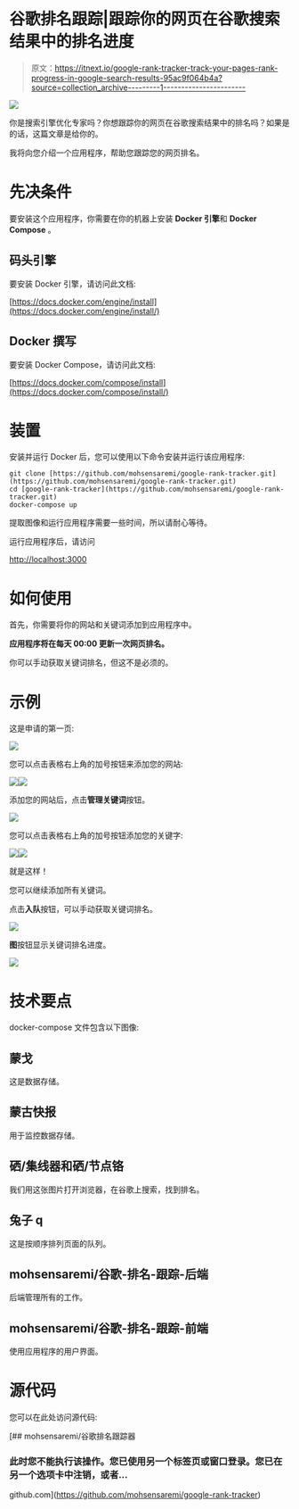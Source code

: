 # 谷歌排名跟踪|跟踪你的网页在谷歌搜索结果中的排名进度

> 原文：<https://itnext.io/google-rank-tracker-track-your-pages-rank-progress-in-google-search-results-95ac9f064b4a?source=collection_archive---------1----------------------->

![](img/8ba03037dc384b2d0e52b1ab3551c338.png)

你是搜索引擎优化专家吗？你想跟踪你的网页在谷歌搜索结果中的排名吗？如果是的话，这篇文章是给你的。

我将向您介绍一个应用程序，帮助您跟踪您的网页排名。

# 先决条件

要安装这个应用程序，你需要在你的机器上安装 **Docker 引擎**和 **Docker Compose** 。

## 码头引擎

要安装 Docker 引擎，请访问此文档:

[https://docs.docker.com/engine/install](https://docs.docker.com/engine/install/)

## Docker 撰写

要安装 Docker Compose，请访问此文档:

[https://docs.docker.com/compose/install](https://docs.docker.com/compose/install/)

# 装置

安装并运行 Docker 后，您可以使用以下命令安装并运行该应用程序:

```
git clone [https://github.com/mohsensaremi/google-rank-tracker.git](https://github.com/mohsensaremi/google-rank-tracker.git)
cd [google-rank-tracker](https://github.com/mohsensaremi/google-rank-tracker.git)
docker-compose up
```

提取图像和运行应用程序需要一些时间，所以请耐心等待。

运行应用程序后，请访问

[http://localhost:3000](http://localhost:3000/keywords/5f9bd0a6e18cf3001c479618)

# 如何使用

首先，你需要将你的网站和关键词添加到应用程序中。

**应用程序将在每天 00:00 更新一次网页排名。**

你可以手动获取关键词排名，但这不是必须的。

# **示例**

这是申请的第一页:

![](img/62cf36e59f77213fac3b88ede9dec92c.png)

您可以点击表格右上角的加号按钮来添加您的网站:

![](img/4a98015cbeb5a76393aa7c98582e3048.png)![](img/e7c1298816d238c7fceeafb5731237ea.png)

添加您的网站后，点击**管理关键词**按钮。

![](img/edbc5bedd7f313ccb77810c6db731b04.png)

您可以点击表格右上角的加号按钮添加您的关键字:

![](img/7f5052f73820bd010641d0ea0ee8b6ff.png)![](img/c814e0fd35ce85e0390bdca74d9ee901.png)

就是这样！

您可以继续添加所有关键词。

点击**入队**按钮，可以手动获取关键词排名。

![](img/28f623d2405044ff8b66484465dcbd9e.png)

**图**按钮显示关键词排名进度。

![](img/5c92612a6fc56f102c4139ecfd9c412a.png)

# 技术要点

docker-compose 文件包含以下图像:

## 蒙戈

这是数据存储。

## 蒙古快报

用于监控数据存储。

## 硒/集线器和硒/节点铬

我们用这张图片打开浏览器，在谷歌上搜索，找到排名。

## 兔子 q

这是按顺序排列页面的队列。

## mohsensaremi/谷歌-排名-跟踪-后端

后端管理所有的工作。

## mohsensaremi/谷歌-排名-跟踪-前端

使用应用程序的用户界面。

# **源代码**

您可以在此处访问源代码:

[](https://github.com/mohsensaremi/google-rank-tracker) [## mohsensaremi/谷歌排名跟踪器

### 此时您不能执行该操作。您已使用另一个标签页或窗口登录。您已在另一个选项卡中注销，或者…

github.com](https://github.com/mohsensaremi/google-rank-tracker)